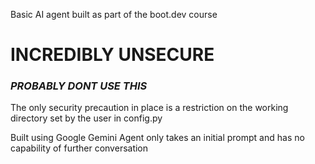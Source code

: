 Basic AI agent built as part of the boot.dev course

# **INCREDIBLY UNSECURE**
### **_PROBABLY DONT USE THIS_**

The only security precaution in place is a restriction on the working directory set by the user in config.py

Built using Google Gemini
Agent only takes an initial prompt and has no capability of further conversation